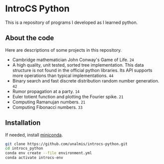 # IntroCS Python

This is a repository of programs I developed as I learned python.

## About the code

Here are descriptions of some projects in this repository.

- Cambridge mathematician John Conway's Game of Life. `24`
- A high quality, unit tested, sorted tree implementation. This data structure is not found in the official python libraries. Its API supports more operations than typical implementations. `44`
- Binary search and fast discrete distribution random number generation. `42`
- Rumor propagation at a party. `14`
- Euler totient function and plotting the Fourier spike. `21`
- Computing Ramanujan numbers. `21`
- Computing Fibonacci numbers. `33`

## Installation

If needed, install [miniconda](https://conda.io/projects/conda/en/latest/user-guide/install/index.html#).

```sh
git clone https://github.com/unalmis/introcs-python.git
cd introcs_python
conda env create --file environment.yml
conda activate introcs-env
```
